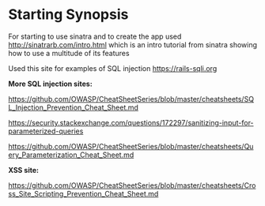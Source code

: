 # Starting Synopsis


For starting to use sinatra and to create the app used http://sinatrarb.com/intro.html which is an intro tutorial from sinatra showing how to use a multitude of its features


Used this site for examples of SQL injection https://rails-sqli.org

**More SQL injection sites:**


https://github.com/OWASP/CheatSheetSeries/blob/master/cheatsheets/SQL_Injection_Prevention_Cheat_Sheet.md


https://security.stackexchange.com/questions/172297/sanitizing-input-for-parameterized-queries


https://github.com/OWASP/CheatSheetSeries/blob/master/cheatsheets/Query_Parameterization_Cheat_Sheet.md


**XSS site:**

https://github.com/OWASP/CheatSheetSeries/blob/master/cheatsheets/Cross_Site_Scripting_Prevention_Cheat_Sheet.md
